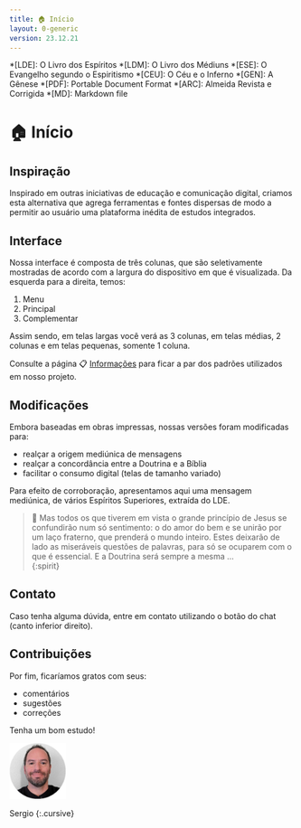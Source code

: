 ```yaml
---
title: 🏠 Início
layout: 0-generic
version: 23.12.21
---
```


*[LDE]: O Livro dos Espíritos
*[LDM]: O Livro dos Médiuns
*[ESE]: O Evangelho segundo o Espiritismo
*[CEU]: O Céu e o Inferno
*[GEN]: A Gênese
*[PDF]: Portable Document Format
*[ARC]: Almeida Revista e Corrigida
*[MD]: Markdown file

# 🏠 Início


## Inspiração 

Inspirado em outras iniciativas de educação e comunicação digital, criamos esta alternativa que agrega ferramentas e fontes dispersas de modo a permitir ao usuário uma plataforma inédita de estudos integrados.

## Interface

Nossa interface é composta de três colunas, que são seletivamente mostradas de acordo com a largura do dispositivo em que é visualizada. Da esquerda para a direita, temos:

1. Menu
2. Principal
3. Complementar

Assim sendo, em telas largas você verá as 3 colunas, em telas médias, 2 colunas e em telas pequenas, somente 1 coluna.

Consulte a página 📋 [Informações](./info.md) para ficar a par dos padrões utilizados em nosso projeto.

## Modificações

Embora baseadas em obras impressas, nossas versões foram modificadas para:

- realçar a origem mediúnica de mensagens
- realçar a concordância entre a Doutrina e a Bíblia
- facilitar o consumo digital (telas de tamanho variado)

Para efeito de corroboração, apresentamos aqui uma mensagem mediúnica, de vários Espíritos Superiores, extraída do LDE.

> 👻 Mas todos os que tiverem em vista o grande princípio de Jesus se confundirão num só sentimento: o do amor do bem e se unirão por um laço fraterno, que prenderá o mundo inteiro. Estes deixarão de lado as miseráveis questões de palavras, para só se ocuparem com o que é essencial. E a Doutrina será sempre a mesma …  
{:spirit}

## Contato

Caso tenha alguma dúvida, entre em contato utilizando o botão do chat (canto inferior direito). 

<!--
<img src="./framework/crisp-logo.svg" width="30" height="30" alt="botão do crisp chat" style="all: unset; height: 30px; vertical-align: text-bottom;">
-->

## Contribuições

Por fim, ficaríamos gratos com seus:

- comentários
- sugestões
- correções

Tenha um bom estudo!

<img src="./framework/me-dec-2023.jpg" width="100" height="100" alt="bitmoji de sergio" style="all: unset; background-color: transparent;  width: 100px; overflow:clip !important">

Sergio
{:.cursive}

<p>&nbsp;</p>
<p>&nbsp;</p>

<script type="application/json" class="js-hypothesis-config">
{
"openSidebar": true
}
</script>
